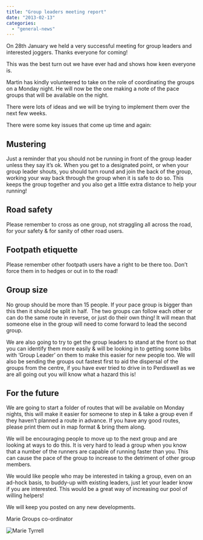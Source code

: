 ```yaml
---
title: "Group leaders meeting report"
date: "2013-02-13"
categories: 
  - "general-news"
---
```


On 28th January we held a very successful meeting for group leaders and interested joggers. Thanks everyone for coming!

This was the best turn out we have ever had and shows how keen everyone is.

Martin has kindly volunteered to take on the role of coordinating the groups on a Monday night. He will now be the one making a note of the pace groups that will be available on the night.

There were lots of ideas and we will be trying to implement them over the next few weeks.

There were some key issues that come up time and again:

## Mustering

Just a reminder that you should not be running in front of the group leader unless they say it’s ok. When you get to a designated point, or when your group leader shouts, you should turn round and join the back of the group, working your way back through the group when it is safe to do so. This keeps the group together and you also get a little extra distance to help your running!

## Road safety

Please remember to cross as one group, not straggling all across the road, for your safety & for sanity of other road users.

## Footpath etiquette

Please remember other footpath users have a right to be there too. Don’t force them in to hedges or out in to the road!

## Group size

No group should be more than 15 people. If your pace group is bigger than this then it should be split in half.  The two groups can follow each other or can do the same route in reverse, or just do their own thing! It will mean that someone else in the group will need to come forward to lead the second group.

We are also going to try to get the group leaders to stand at the front so that you can identify them more easily & will be looking in to getting some bibs with ‘Group Leader’ on them to make this easier for new people too. We will also be sending the groups out fastest first to aid the dispersal of the groups from the centre, if you have ever tried to drive in to Perdiswell as we are all going out you will know what a hazard this is!

## For the future

We are going to start a folder of routes that will be available on Monday nights, this will make it easier for someone to step in & take a group even if they haven’t planned a route in advance. If you have any good routes, please print them out in map format & bring them along.

We will be encouraging people to move up to the next group and are looking at ways to do this. It is very hard to lead a group when you know that a number of the runners are capable of running faster than you. This can cause the pace of the group to increase to the detriment of other group members.

We would like people who may be interested in taking a group, even on an ad-hock basis, to buddy-up with existing leaders, just let your leader know if you are interested. This would be a great way of increasing our pool of willing helpers!

We will keep you posted on any new developments.

Marie Groups co-ordinator

![Marie Tyrrell](https://bpj.org.uk/wp-content/uploads/2012/05/committee-marie-tyrrell-150x150.jpg)
